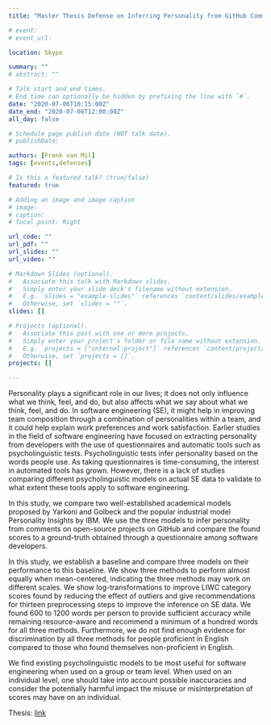 ```yaml
---
title: "Master Thesis Defense on Inferring Personality from GitHub Communication Data: Promises & Perils"

# event: 
# event_url: 

location: Skype

summary: ""
# abstract: ""

# Talk start and end times.
# End time can optionally be hidden by prefixing the line with `#`.
date: "2020-07-06T10:15:00Z"
date_end: "2020-07-06T12:00:00Z"
all_day: false

# Schedule page publish date (NOT talk date).
# publishDate:

authors: [Frenk van Mil]
tags: [events,defenses]

# Is this a featured talk? (true/false)
featured: true

# Adding an image and image caption
# image:
# caption: 
# focal_point: Right

url_code: ""
url_pdf: ""
url_slides: ""
url_video: ""

# Markdown Slides (optional).
#   Associate this talk with Markdown slides.
#   Simply enter your slide deck's filename without extension.
#   E.g. `slides = "example-slides"` references `content/slides/example-slides.md`.
#   Otherwise, set `slides = ""`.
slides: []

# Projects (optional).
#   Associate this post with one or more projects.
#   Simply enter your project's folder or file name without extension.
#   E.g. `projects = ["internal-project"]` references `content/project/deep-learning/index.md`.
#   Otherwise, set `projects = []`.
projects: []

---
```



Personality plays a significant role in our lives; it does not only influence what we think, feel, and do, but also affects what we say about what we think, feel, and do. In software engineering (SE), it might help in improving team composition through a combination of personalities within a team, and it could help explain work preferences and work satisfaction. Earlier studies in the field of software engineering have focused on extracting personality from developers with the use of questionnaires and automatic tools such as psycholinguistic tests. Psycholinguistic tests infer personality based on the words people use. As taking questionnaires is time-consuming, the interest in automated tools has grown. However, there is a lack of studies comparing different psycholinguistic models on actual SE data to validate to what extent these tools apply to software engineering.

In this study, we compare two well-established academical models proposed by Yarkoni and Golbeck and the popular industrial model Personality Insights by IBM. We use the three models to infer personality from comments on open-source projects on GitHub and compare the found scores to a ground-truth obtained through a questionnaire among software developers.

In this study, we establish a baseline and compare three models on their performance to this baseline. We show three methods to perform almost equally when mean-centered, indicating the three methods may work on different scales. We show log-transformations to improve LIWC category scores found by reducing the effect of outliers and give recommendations for thirteen preprocessing steps to improve the inference on SE data. We found 600 to 1200 words per person to provide sufficient accuracy while remaining resource-aware and recommend a minimum of a hundred words for all three methods. Furthermore, we do not find enough evidence for discrimination by all three methods for people proficient in English compared to those who found themselves non-proficient in English.

We find existing psycholinguistic models to be most useful for software engineering when used on a group or team level. When used on an individual level, one should take into account possible inaccuracies and consider the potentially harmful impact the misuse or misinterpretation of scores may have on an individual.

Thesis: [link](https://repository.tudelft.nl/islandora/object/uuid%3Ac58343a1-3700-42c4-bc81-aacca9f54248)

